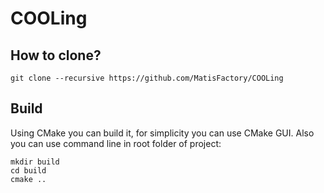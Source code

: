 # COOLing
## How to clone?
```
git clone --recursive https://github.com/MatisFactory/COOLing
```
## Build
Using CMake you can build it, for simplicity you can use CMake GUI.
Also you can use command line in root folder of project:
```
mkdir build
cd build
cmake ..
```
